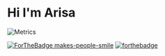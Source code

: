 # Hi I'm Arisa
![Metrics](https://metrics.lecoq.io/VanillaSpace?template=classic&isocalendar=1&languages=1&pagespeed=1&isocalendar.duration=half-year&languages.limit=8&languages.colors=github&languages.threshold=0%25&pagespeed.url=.user.website&pagespeed.detailed=false&pagespeed.screenshot=false&config.timezone=America%2FToronto)

[![ForTheBadge makes-people-smile](http://ForTheBadge.com/images/badges/makes-people-smile.svg)](https://github.com/VanillaSpace)
[![forthebadge](https://forthebadge.com/images/badges/built-with-love.svg)](https://github.com/VanillaSpace)


